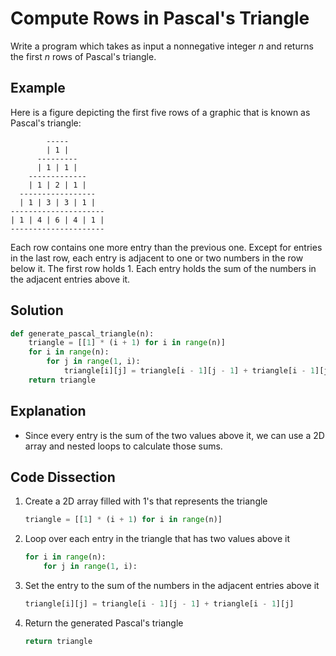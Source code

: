 # Compute Rows in Pascal's Triangle 
Write a program which takes as input a nonnegative integer _n_ and returns the first _n_ rows of Pascal's triangle.  
  
## Example
Here is a figure depicting the first five rows of a graphic that is known as Pascal's triangle:  
```
        -----
        | 1 |
      ---------
      | 1 | 1 |
    -------------
    | 1 | 2 | 1 |
  -----------------
  | 1 | 3 | 3 | 1 |
---------------------
| 1 | 4 | 6 | 4 | 1 |
---------------------
```
Each row contains one more entry than the previous one. Except for entries in the last row, each entry is adjacent to one or two numbers in the row below it. The first row holds 1. Each entry holds the sum of the numbers in the adjacent entries above it.  
  
## Solution
```python
def generate_pascal_triangle(n):
    triangle = [[1] * (i + 1) for i in range(n)]
    for i in range(n):
        for j in range(1, i):
            triangle[i][j] = triangle[i - 1][j - 1] + triangle[i - 1][j]
    return triangle
```
  
## Explanation
* Since every entry is the sum of the two values above it, we can use a 2D array and nested loops to calculate those sums.  
  
## Code Dissection
1. Create a 2D array filled with 1's that represents the triangle  
    ```python
    triangle = [[1] * (i + 1) for i in range(n)]
    ```
2. Loop over each entry in the triangle that has two values above it  
    ```python
    for i in range(n):
        for j in range(1, i):
    ```
3. Set the entry to the sum of the numbers in the adjacent entries above it
    ```python
    triangle[i][j] = triangle[i - 1][j - 1] + triangle[i - 1][j]
    ```
4. Return the generated Pascal's triangle
    ```python
    return triangle
    ```